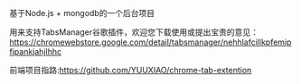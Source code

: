 基于Node.js + mongodb的一个后台项目

用来支持TabsManager谷歌插件，欢迎您下载使用或提出宝贵的意见：https://chromewebstore.google.com/detail/tabsmanager/nehhlafcillkpfemipfjpankjahjlhhc

前端项目指路:https://github.com/YUUXIAO/chrome-tab-extention
